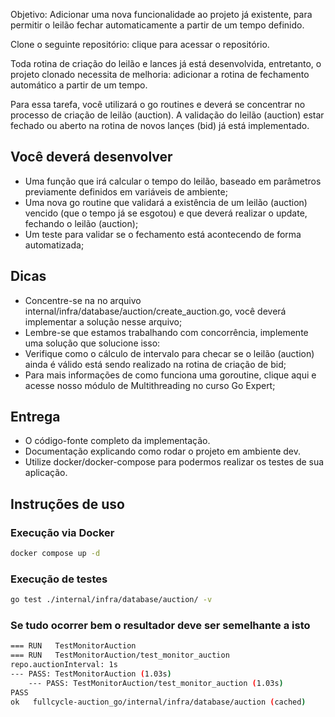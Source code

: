 Objetivo:
Adicionar uma nova funcionalidade ao projeto já existente, para permitir o leilão fechar automaticamente a partir de um tempo definido.

Clone o seguinte repositório: clique para acessar o repositório.

Toda rotina de criação do leilão e lances já está desenvolvida, entretanto, o projeto clonado necessita de melhoria: adicionar a rotina de fechamento automático a partir de um tempo.

Para essa tarefa, você utilizará o go routines e deverá se concentrar no processo de criação de leilão (auction). A validação do leilão (auction) estar fechado ou aberto na rotina de novos lançes (bid) já está implementado.

## Você deverá desenvolver

- Uma função que irá calcular o tempo do leilão, baseado em parâmetros previamente definidos em variáveis de ambiente;
- Uma nova go routine que validará a existência de um leilão (auction) vencido (que o tempo já se esgotou) e que deverá realizar o update, fechando o leilão (auction);
- Um teste para validar se o fechamento está acontecendo de forma automatizada;

## Dicas

- Concentre-se na no arquivo internal/infra/database/auction/create_auction.go, você deverá implementar a solução nesse arquivo;
- Lembre-se que estamos trabalhando com concorrência, implemente uma solução que solucione isso:
- Verifique como o cálculo de intervalo para checar se o leilão (auction) ainda é válido está sendo realizado na rotina de criação de bid;
- Para mais informações de como funciona uma goroutine, clique aqui e acesse nosso módulo de Multithreading no curso Go Expert;

## Entrega

- O código-fonte completo da implementação.
- Documentação explicando como rodar o projeto em ambiente dev.
- Utilize docker/docker-compose para podermos realizar os testes de sua aplicação.

## Instruções de uso

### Execução via Docker

```bash
docker compose up -d
```

### Execução de testes

```bash
go test ./internal/infra/database/auction/ -v
```

### Se tudo ocorrer bem o resultador deve ser semelhante a isto

```bash
=== RUN   TestMonitorAuction
=== RUN   TestMonitorAuction/test_monitor_auction
repo.auctionInterval: 1s
--- PASS: TestMonitorAuction (1.03s)
    --- PASS: TestMonitorAuction/test_monitor_auction (1.03s)
PASS
ok   fullcycle-auction_go/internal/infra/database/auction (cached)
```
